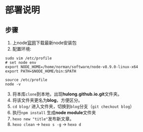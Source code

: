 # 部署说明

## 步骤

1. 上node[官网](https://nodejs.org/en/)下载最新node安装包
2. 配置环境:
 ```shell
 sudo vim /etc/profile
 # set node env
 export NODE_HOME=/home/norman/software/node-v8.9.0-linux-x64
 export PATH=$NODE_HOME/bin:$PATH
 
 source /etc/profile
 node -v
 ```

3. 将本库`clone`到本地，出现**hulong.github.io.git**文件夹。
4. 将该文件夹更名为**blog**，方便区分。
5. `cd blog/` 进入文件夹，切换到`blog`分支（`git checkout blog`）
6. 执行`npm install` 生成**node module**文件夹
7. `hexo new "title"`发布新文章。
8. `hexo clean` -> `hexo s -g` -> `hexo d` 
